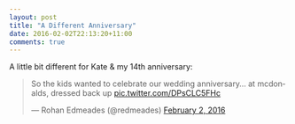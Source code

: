 ```yaml
---
layout: post
title: "A Different Anniversary"
date: 2016-02-02T22:13:20+11:00
comments: true
---
```

A little bit different for Kate & my 14th anniversary:

<blockquote class="twitter-tweet" data-lang="en"><p lang="en" dir="ltr">So the kids wanted to celebrate our wedding anniversary… at mcdonalds, dressed back up <a href="https://t.co/DPsCLC5FHc">pic.twitter.com/DPsCLC5FHc</a></p>&mdash; Rohan Edmeades (@redmeades) <a href="https://twitter.com/redmeades/status/694415761478029316">February 2, 2016</a></blockquote>
<script async src="//platform.twitter.com/widgets.js" charset="utf-8"></script>
